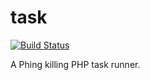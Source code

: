 task
====

[![Build Status](https://travis-ci.org/taskphp/task.svg?branch=master)](https://travis-ci.org/taskphp/task)

A Phing killing PHP task runner.
